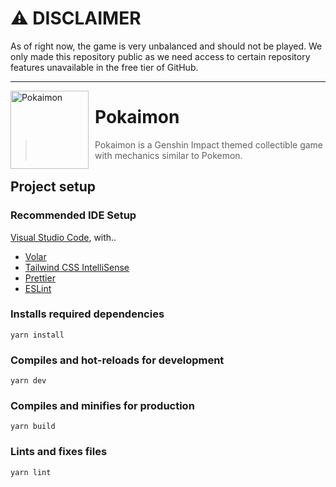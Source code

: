 # ⚠ DISCLAIMER

As of right now, the game is very unbalanced and should not be played.
We only made this repository public as we need access to certain repository features unavailable in the free tier of GitHub.

---

<img height="125" align="left" style="float: left; margin: 0 10px 0 0;" alt="Pokaimon" src="https://cdn.discordapp.com/attachments/1007204906152767508/1007671728316633249/unknown.png">

# Pokaimon
> Pokaimon is a Genshin Impact themed collectible game with mechanics similar to Pokemon.

## Project setup

### Recommended IDE Setup
[Visual Studio Code](https://code.visualstudio.com/), with..
- [Volar](https://marketplace.visualstudio.com/items?itemName=Vue.volar)
- [Tailwind CSS IntelliSense](https://marketplace.visualstudio.com/items?itemName=bradlc.vscode-tailwindcss)
- [Prettier](https://marketplace.visualstudio.com/items?itemName=esbenp.prettier-vscode)
- [ESLint](https://marketplace.visualstudio.com/items?itemName=dbaeumer.vscode-eslint)

### Installs required dependencies
```
yarn install
```

### Compiles and hot-reloads for development
```
yarn dev
```

### Compiles and minifies for production
```
yarn build
```

### Lints and fixes files
```
yarn lint
```
